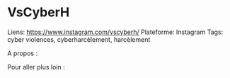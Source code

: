 # VsCyberH

Liens: https://www.instagram.com/vscyberh/
Plateforme: Instagram
Tags: cyber violences, cyberharcèlement, harcèlement

A propos :

Pour aller plus loin :